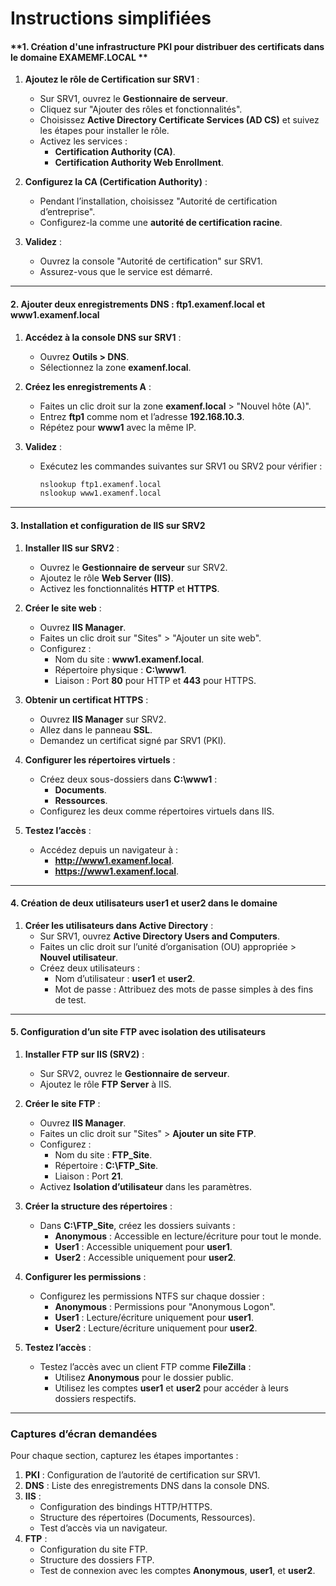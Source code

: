 
# Instructions simplifiées

#### **1. Création d'une infrastructure PKI pour distribuer des certificats dans le domaine EXAMEMF.LOCAL **

1. **Ajoutez le rôle de Certification sur SRV1** :
   - Sur SRV1, ouvrez le **Gestionnaire de serveur**.
   - Cliquez sur "Ajouter des rôles et fonctionnalités".
   - Choisissez **Active Directory Certificate Services (AD CS)** et suivez les étapes pour installer le rôle.
   - Activez les services :
     - **Certification Authority (CA)**.
     - **Certification Authority Web Enrollment**.

2. **Configurez la CA (Certification Authority)** :
   - Pendant l’installation, choisissez "Autorité de certification d’entreprise".
   - Configurez-la comme une **autorité de certification racine**.

3. **Validez** :
   - Ouvrez la console "Autorité de certification" sur SRV1.
   - Assurez-vous que le service est démarré.

---

#### 2. Ajouter deux enregistrements DNS : ftp1.examenf.local et www1.examenf.local 

1. **Accédez à la console DNS sur SRV1** :
   - Ouvrez **Outils > DNS**.
   - Sélectionnez la zone **examenf.local**.

2. **Créez les enregistrements A** :
   - Faites un clic droit sur la zone **examenf.local** > "Nouvel hôte (A)".
   - Entrez **ftp1** comme nom et l’adresse **192.168.10.3**.
   - Répétez pour **www1** avec la même IP.

3. **Validez** :
   - Exécutez les commandes suivantes sur SRV1 ou SRV2 pour vérifier :
     ```bash
     nslookup ftp1.examenf.local
     nslookup www1.examenf.local
     ```

---

#### 3. Installation et configuration de IIS sur SRV2 

1. **Installer IIS sur SRV2** :
   - Ouvrez le **Gestionnaire de serveur** sur SRV2.
   - Ajoutez le rôle **Web Server (IIS)**.
   - Activez les fonctionnalités **HTTP** et **HTTPS**.

2. **Créer le site web** :
   - Ouvrez **IIS Manager**.
   - Faites un clic droit sur "Sites" > "Ajouter un site web".
   - Configurez :
     - Nom du site : **www1.examenf.local**.
     - Répertoire physique : **C:\www1**.
     - Liaison : Port **80** pour HTTP et **443** pour HTTPS.

3. **Obtenir un certificat HTTPS** :
   - Ouvrez **IIS Manager** sur SRV2.
   - Allez dans le panneau **SSL**.
   - Demandez un certificat signé par SRV1 (PKI).

4. **Configurer les répertoires virtuels** :
   - Créez deux sous-dossiers dans **C:\www1** :
     - **Documents**.
     - **Ressources**.
   - Configurez les deux comme répertoires virtuels dans IIS.

5. **Testez l’accès** :
   - Accédez depuis un navigateur à :
     - **http://www1.examenf.local**.
     - **https://www1.examenf.local**.

---

#### 4. Création de deux utilisateurs user1 et user2 dans le domaine 

1. **Créer les utilisateurs dans Active Directory** :
   - Sur SRV1, ouvrez **Active Directory Users and Computers**.
   - Faites un clic droit sur l’unité d’organisation (OU) appropriée > **Nouvel utilisateur**.
   - Créez deux utilisateurs :
     - Nom d’utilisateur : **user1** et **user2**.
     - Mot de passe : Attribuez des mots de passe simples à des fins de test.

---

#### 5. Configuration d’un site FTP avec isolation des utilisateurs 

1. **Installer FTP sur IIS (SRV2)** :
   - Sur SRV2, ouvrez le **Gestionnaire de serveur**.
   - Ajoutez le rôle **FTP Server** à IIS.

2. **Créer le site FTP** :
   - Ouvrez **IIS Manager**.
   - Faites un clic droit sur "Sites" > **Ajouter un site FTP**.
   - Configurez :
     - Nom du site : **FTP_Site**.
     - Répertoire : **C:\FTP_Site**.
     - Liaison : Port **21**.
   - Activez **Isolation d’utilisateur** dans les paramètres.

3. **Créer la structure des répertoires** :
   - Dans **C:\FTP_Site**, créez les dossiers suivants :
     - **Anonymous** : Accessible en lecture/écriture pour tout le monde.
     - **User1** : Accessible uniquement pour **user1**.
     - **User2** : Accessible uniquement pour **user2**.

4. **Configurer les permissions** :
   - Configurez les permissions NTFS sur chaque dossier :
     - **Anonymous** : Permissions pour "Anonymous Logon".
     - **User1** : Lecture/écriture uniquement pour **user1**.
     - **User2** : Lecture/écriture uniquement pour **user2**.

5. **Testez l’accès** :
   - Testez l’accès avec un client FTP comme **FileZilla** :
     - Utilisez **Anonymous** pour le dossier public.
     - Utilisez les comptes **user1** et **user2** pour accéder à leurs dossiers respectifs.

---

### **Captures d’écran demandées**
Pour chaque section, capturez les étapes importantes :
1. **PKI** : Configuration de l’autorité de certification sur SRV1.
2. **DNS** : Liste des enregistrements DNS dans la console DNS.
3. **IIS** :
   - Configuration des bindings HTTP/HTTPS.
   - Structure des répertoires (Documents, Ressources).
   - Test d’accès via un navigateur.
4. **FTP** :
   - Configuration du site FTP.
   - Structure des dossiers FTP.
   - Test de connexion avec les comptes **Anonymous**, **user1**, et **user2**.


